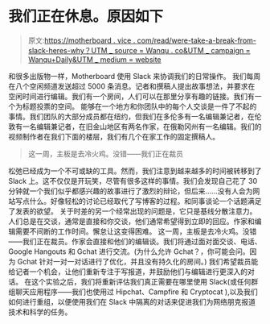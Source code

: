# 我们正在休息。原因如下

> 原文:[https://motherboard . vice . com/read/were-take-a-break-from-slack-heres-why？UTM _ source = Wanqu . co&UTM _ campaign = Wanqu+Daily&UTM _ medium = website](https://motherboard.vice.com/read/were-taking-a-break-from-slack-heres-why?utm_source=wanqu.co&utm_campaign=Wanqu+Daily&utm_medium=website)

 和很多出版物一样，Motherboard 使用 Slack 来协调我们的日常操作。  我们每周在八个空闲频道发送超过 5000 条消息。记者和撰稿人提出故事想法，并要求在空闲时间进行编辑。我们有一个房间，人们可以在那里分享有趣的链接。我们有一个为标题投票的空间。  能够在一个地方和你团队中的每个人交谈是一件了不起的事情。我们团队的大部分成员都在纽约，但我们在多伦多有一名编辑兼记者，在伦敦有一名编辑兼记者，在旧金山地区有两名作家，在俄勒冈州有一名编辑。我们的视频制作者在我们下面的楼层，我们有几个在家工作的固定撰稿人。 

> 这一周，主板是去冷火鸡。没错——我们正在裁员

 松弛已经成为一个不可或缺的工具。然而，我们注意到越来越多的时间被转移到了 Slack 上。这不仅仅是开玩笑，尽管有很多这样的事情。我们会发现自己花了 30 分钟就一个我们似乎都感兴趣的故事进行了激烈的辩论，但后来……没有人会为网站写点什么。好像轻松的讨论已经取代了写博客的过程。和同事谈论一个话题满足了发表的欲望。  关于时差的另一个经常出现的问题是，它只是基线分散注意力。人们总是在交谈，通常是直接和你交谈，他们通常希望得到立即的回应。作家和编辑需要不间断的工作时间。懈怠让这变得困难。  这一周，主板是去冷火鸡。没错——我们正在裁员。作家会直接和他们的编辑谈。我们将通过面对面交谈、电话、Google Hangouts 和 Gchat 进行交流。(为什么允许 Gchat？，你可能会问。因为 Gchat 针对一对一对话进行了优化，并且没有持久化的房间。)  我们希望裁员能给记者一个机会，让他们重新专注于写报道，并鼓励他们与编辑进行更深入的对话。  在这个实验之后，我们将重新评估我们真正需要在哪里使用 Slack(或任何群组聊天应用程序——我们也使用过 Hipchat、Campfire 和 Cryptocat ),以及我们如何进行重组，以便使用我们在 Slack 中隔离的对话来促进我们为网络朋克报道技术和科学的任务。